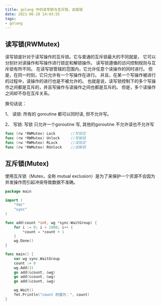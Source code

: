```yaml
---
title: golang 中的读写锁与互斥锁、自旋锁
date: 2021-06-28 14:43:55
tags:
- golang
---
```


## 读写锁(RWMutex)

读写锁是针对于读写操作的互斥锁。它与普通的互斥锁最大的不同就是，
它可以分别针对读操作和写操作进行锁定和解锁操作。
读写锁遵循的访问控制规则与互斥锁有所不同。
在读写锁管辖的范围内，它允许任意个读操作的同时进行。
但是，在同一时刻，它只允许有一个写操作在进行。
并且，在某一个写操作被进行的过程中，读操作的进行也是不被允许的。
也就是说，读写锁控制下的多个写操作之间都是互斥的，并且写操作与读操作之间也都是互斥的。
但是，多个读操作之间却不存在互斥关系。

换句话说：

1、 读锁: 所有的 goroutine 都可以同时读, 但不允许写。

2、 写锁: 写锁 只允许一个goroutine 写, 其他的goroutine 不允许读也不允许写

```go
func (rw *RWMutex) Lock       //写锁定
func (rw *RWMutex) Unlock     //写解锁
func (rw *RWMutex) RLock      //读锁定
func (rw *RWMutex) RUnlock    //读解锁
```

## 互斥锁(Mutex)

使用互斥锁（Mutex，全称 mutual exclusion）是为了来保护一个资源不会因为并发操作而引起冲突导致数据不准确。

```go
package main

import (
	"fmt"
	"sync"
)

func add(count *int, wg *sync.WaitGroup) {
	for i := 0; i < 1000; i++ {
		*count = *count + 1
	}
	wg.Done()
}

func main() {
	var wg sync.WaitGroup
	count := 0
	wg.Add(3)
	go add(&count, &wg)
	go add(&count, &wg)
	go add(&count, &wg)

	wg.Wait()
	fmt.Println("count 的值为：", count)
}
```
